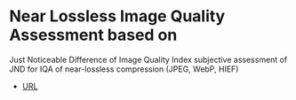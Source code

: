 # Near Lossless Image Quality Assessment based on
Just Noticeable Difference of Image Quality Index
subjective assessment of JND for IQA of near-lossless compression (JPEG, WebP, HIEF)

* [URL](https://norishigefukushima.github.io/iqanearlossless/)